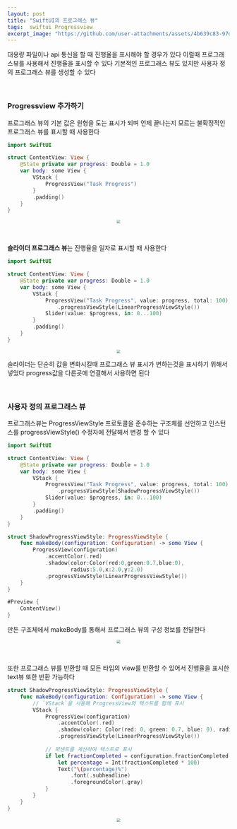 ```yaml
---
layout: post
title: "SwiftUI의 프로그래스 뷰"
tags:  swiftui Progressview
excerpt_image: "https://github.com/user-attachments/assets/4b639c83-97d6-4bc8-b52f-aa73478456ff"
---
```


대용량 파일이나 api 통신을 할 때 진행율을 표시해야 할 경우가 있다 이럴때 프로그래스뷰를 사용해서 진행율을 표시할 수 있다 기본적인 프로그래스 뷰도 있지만 사용자 정의 프로그래스 뷰를 생성할 수 있다

&nbsp;

### Progressview 추가하기

프로그래스 뷰의 기본 값은 원형을 도는 표시가 되며 언제 끝나는지 모르는 불확정적인 프로그래스 뷰를 표시할 때 사용한다

``` swift
import SwiftUI

struct ContentView: View {
    @State private var progress: Double = 1.0
    var body: some View {
        VStack {
            ProgressView("Task Progress")
        }
        .padding()
    }
}
```

<center>
<img src="https://github.com/user-attachments/assets/9d29c7f3-3278-4716-8ec2-a313b1125f5d" style="zoom:50%;">
</center>

&nbsp;

**슬라이더 프로그래스 뷰**는 진행율을 일자로 표시할 때 사용한다

``` swift
import SwiftUI

struct ContentView: View {
    @State private var progress: Double = 1.0
    var body: some View {
        VStack {
            ProgressView("Task Progress", value: progress, total: 100)
                .progressViewStyle(LinearProgressViewStyle())
            Slider(value: $progress, in: 0...100)
        }
        .padding()
    }
}
```

<center>
<img src="https://github.com/user-attachments/assets/b2dc9fb7-1626-4c2c-b2ba-d4a50070cc47" style="zoom:50%;">
</center>

슬라이더는 단순히 값을 변화시킬때 프로그래스 뷰 표시가 변하는것을 표시하기 위해서 넣었다 progress값을 다른곳에 연결해서 사용하면 된다

&nbsp;

### 사용자 정의 프로그래스 뷰

프로그래스뷰는 ProgressViewStyle 프로토콜을 준수하는 구조체를 선언하고 인스턴스를 progressViewStyle() 수정자에 전달해서 변경 할 수 있다

``` swift
import SwiftUI

struct ContentView: View {
    @State private var progress: Double = 1.0
    var body: some View {
        VStack {
            ProgressView("Task Progress", value: progress, total: 100)
                .progressViewStyle(ShadowProgressViewStyle())
            Slider(value: $progress, in: 0...100)
        }
        .padding()
    }
}

struct ShadowProgressViewStyle: ProgressViewStyle {
    func makeBody(configuration: Configuration) -> some View {
        ProgressView(configuration)
            .accentColor(.red)
            .shadow(color:Color(red:0,green:0.7,blue:0),
                    radius:5.0,x:2.0,y:2.0)
            .progressViewStyle(LinearProgressViewStyle())
    }
}

#Preview {
    ContentView()
}
```

만든 구조체에서 makeBody를 통해서 프로그래스 뷰의 구성 정보를 전달한다

<center>
<img src="https://github.com/user-attachments/assets/adf48a97-838e-4879-b665-7a608acb0296" style="zoom:50%;">
</center>

&nbsp;

또한 프로그래스 뷰를 반환할 때 모든 타입의 view를 반환할 수 있어서 진행율을 표시한 text뷰 또한 반환 가능하다

``` swift
struct ShadowProgressViewStyle: ProgressViewStyle {
    func makeBody(configuration: Configuration) -> some View {
        // `VStack`을 사용해 ProgressView와 텍스트를 함께 표시
        VStack {
            ProgressView(configuration)
                .accentColor(.red)
                .shadow(color: Color(red: 0, green: 0.7, blue: 0), radius: 5.0, x: 2.0, y: 2.0)
                .progressViewStyle(LinearProgressViewStyle())
            
            // 퍼센트를 계산하여 텍스트로 표시
            if let fractionCompleted = configuration.fractionCompleted {
                let percentage = Int(fractionCompleted * 100)
                Text("\(percentage)%")
                    .font(.subheadline)
                    .foregroundColor(.gray)
            }
        }
    }
}
```

<center>
<img src="https://github.com/user-attachments/assets/4b639c83-97d6-4bc8-b52f-aa73478456ff" style="zoom:50%;">
</center>